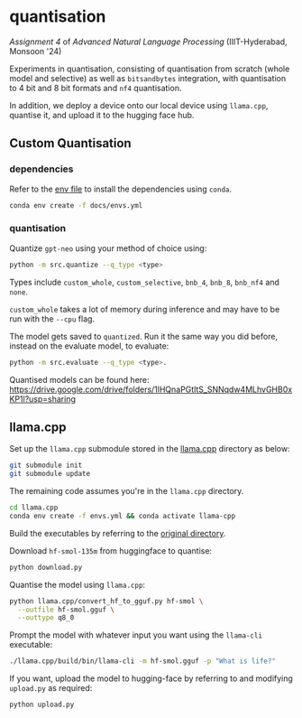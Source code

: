 # quantisation
*Assignment 4* of *Advanced Natural Language Processing* (IIIT-Hyderabad, Monsoon '24)

Experiments in quantisation, consisting of quantisation from scratch (whole model and selective) as well as `bitsandbytes` integration, with quantisation to 4 bit and 8 bit formats and `nf4` quantisation. 

In addition, we deploy a device onto our local device using `llama.cpp`, quantise it, and upload it to the hugging face hub. 

## Custom Quantisation

### dependencies
Refer to the [env file](./docs/envs.yml) to install the dependencies using `conda`. 
```sh
conda env create -f docs/envs.yml
```

### quantisation

Quantize `gpt-neo` using your method of choice using:
```sh
python -m src.quantize --q_type <type>
```

Types include `custom_whole`, `custom_selective`, `bnb_4`, `bnb_8`, `bnb_nf4` 
and `none`. 

`custom_whole` takes a lot of memory during inference and may have to be run with the `--cpu` flag. 

The model gets saved to `quantized`. Run it the same way you did before, instead on the evaluate model, to evaluate:
```sh
python -m src.evaluate --q_type <type>. 
```

Quantised models can be found here: https://drive.google.com/drive/folders/1lHQnaPGtltS_SNNqdw4MLhvGHB0xKP1l?usp=sharing

## llama.cpp
Set up the `llama.cpp` submodule stored in the [llama.cpp](./llama.cpp/) directory as below:
```sh
git submodule init
git submodule update
```

The remaining code assumes you're in the `llama.cpp` directory. 
```sh
cd llama.cpp
conda env create -f envs.yml && conda activate llama-cpp
```

Build the executables by referring to the [original directory](https://github.com/ggerganov/llama.cpp/blob/master/docs/build.md). 

Download `hf-smol-135m` from huggingface to quantise:
```sh
python download.py
```

Quantise the model using `llama.cpp`:
```sh
python llama.cpp/convert_hf_to_gguf.py hf-smol \
  --outfile hf-smol.gguf \
  --outtype q8_0
```

Prompt the model with whatever input you want using the `llama-cli` executable:
```sh
./llama.cpp/build/bin/llama-cli -m hf-smol.gguf -p "What is life?"
```

If you want, upload the model to hugging-face by referring to and modifying `upload.py` as required:
```sh
python upload.py
```

